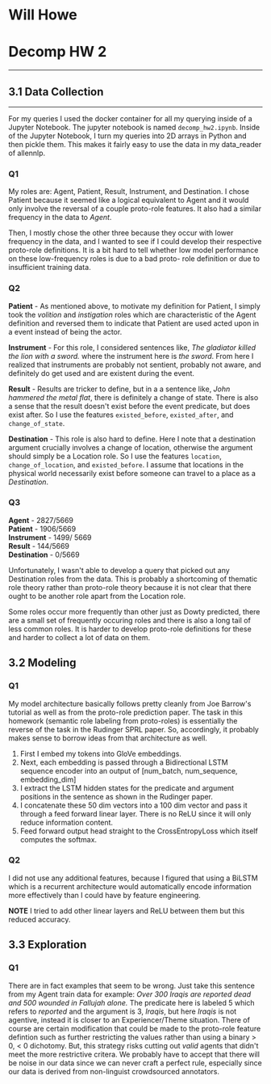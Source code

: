 # Will Howe
# Decomp HW 2
---
## 3.1 Data Collection
---
For my queries I used the docker container for all my querying inside of a Jupyter Notebook.
The jupyter notebook is named `decomp_hw2.ipynb`. Inside of the Jupyter Notebook, I turn my
queries into 2D arrays in Python and then pickle them. This makes it fairly easy to use the data
in my data_reader of allennlp. 

### Q1

My roles are: Agent, Patient, Result, Instrument, and Destination. I chose Patient because it
seemed like a logical equivalent to Agent and it would only involve the reversal of a couple
proto-role features. It also had a similar frequency in the data to *Agent*.

Then, I mostly chose the other three because they occur with lower frequency in the data,
and I wanted to see if I could develop their respective proto-role definitions. It is a bit
hard to tell whether low model performance on these low-frequency roles is due to a bad proto-
role definition or due to insufficient training data. 

### Q2

**Patient** - As mentioned above, to motivate my definition for Patient, I simply took the 
*volition* and *instigation* roles which are characteristic of the Agent definition and reversed
them to indicate that Patient are used acted upon in a event instead of being the actor. 

**Instrument** - For this role, I considered sentences like, *The gladiator killed the lion with a sword.* where the instrument here is *the sword*. From here I realized that instruments are probably not
sentient, probably not aware, and definitely do get used and are existent during the event.

**Result** - Results are tricker to define, but in a a sentence like, *John hammered the metal flat*,
there is definitely a change of state. There is also a sense that the result doesn't exist before
the event predicate, but does exist after. So I use the features `existed_before`, `existed_after`, and 
`change_of_state`. 

**Destination** - This role is also hard to define. Here I note that a destination argument crucially
involves a change of location, otherwise the argument should simply be a Location role. So I use the 
features `location`, `change_of_location`, and `existed_before`. I assume that locations in the physical
world necessarily exist before someone can travel to a place as a *Destination*.


### Q3

**Agent** - 2827/5669 <br>
**Patient** - 1906/5669 <br>
**Instrument** - 1499/ 5669 <br>
**Result** - 144/5669 <br>
**Destination** - 0/5669 <br>

Unfortunately, I wasn't able to develop a query that picked out any Destination roles from the data. 
This is probably a shortcoming of thematic role theory rather than proto-role theory because
it is not clear that there ought to be another role apart from the Location role. 

Some roles occur more frequently than other just as Dowty predicted, there are a small set of frequently
occuring roles and there is also a long tail of less common roles. It is harder to develop proto-role
definitions for these and harder to collect a lot of data on them. 

## 3.2 Modeling

### Q1 
My model architecture basically follows pretty cleanly from Joe Barrow's tutorial as
well as from the proto-role prediction paper. The task in this homework (semantic role labeling from 
proto-roles) is essentially the reverse of the task in the Rudinger SPRL paper. So, accordingly, it probably makes sense to borrow ideas from that architecture as well.

1) First I embed my tokens into GloVe embeddings. 
2) Next, each embedding is passed through a Bidirectional LSTM sequence encoder into an output of
[num_batch, num_sequence, embedding_dim]
3) I extract the LSTM hidden states for the predicate and argument positions in the sentence as shown in 
the Rudinger paper.
4) I concatenate these 50 dim vectors into a 100 dim vector and pass it through a feed forward linear
layer. There is no ReLU since it will only reduce information content. 
5) Feed forward output head straight to the CrossEntropyLoss which itself computes the softmax. 

### Q2
I did not use any additional features, because I figured that using a BiLSTM which is a recurrent
architecture would automatically encode information more effectively than
I could have by feature engineering. 


**NOTE** I tried to add other linear layers and ReLU between them but this reduced accuracy.

## 3.3 Exploration

### Q1
There are in fact examples that seem to be wrong. Just take this sentence from my Agent train data for example: *Over 300 Iraqis are reported dead and 500 wounded in Fallujah alone.* The predicate here is labeled 5 which refers to *reported* and the argument is 3, *Iraqis*, but here *Iraqis* is not agentive, instead it is closer to an Experiencer/Theme situation. There of course are certain modification that could be made to the proto-role feature defintion such as further restricting the values rather than 
using a binary > 0, < 0 dichotomy. But, this strategy risks cutting out *valid* agents that didn't meet the more restrictive critera. We probably have to accept that there will be noise in our data since we 
can never craft a perfect rule, especially since our data is derived from non-linguist crowdsourced annotators. 

